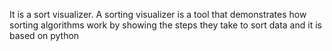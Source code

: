 It is a sort visualizer.
A sorting visualizer is a tool that demonstrates how sorting algorithms work by showing the steps they take to sort data and it is based on python
